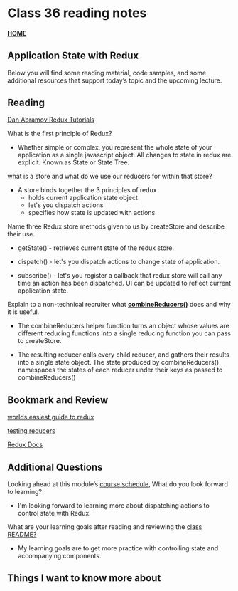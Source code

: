 # Class 36 reading notes

#### [HOME](https://cesarderio.github.io/reading-notes/)

## Application State with Redux

Below you will find some reading material, code samples, and some additional resources that support today’s topic and the upcoming lecture.

## Reading

[Dan Abramov Redux Tutorials](https://egghead.io/courses/getting-started-with-redux)

What is the first principle of Redux?

* Whether simple or complex, you represent the whole state of your application as a single javascript object. All changes to state in redux are explicit. Known as State or State Tree.

what is a store and what do we use our reducers for within that store?

* A store binds together the 3 principles of redux
  * holds current application state object
  * let's you dispatch actions
  * specifies how state is updated with actions

Name three Redux store methods given to us by createStore and describe their use.

* getState() - retrieves current state of the redux store.

* dispatch() - let's you dispatch actions to change state of application.

* subscribe() - let's you register a callback that redux store will call any time an action has been dispatched. UI can be updated to reflect current application state.

Explain to a non-technical recruiter what [**combineReducers()**](https://redux.js.org/api/combinereducers) does and why it is useful.

* The combineReducers helper function turns an object whose values are different reducing functions into a single reducing function you can pass to createStore.

* The resulting reducer calls every child reducer, and gathers their results into a single state object. The state produced by combineReducers() namespaces the states of each reducer under their keys as passed to combineReducers()

## Bookmark and Review

[worlds easiest guide to redux](https://medium.freecodecamp.org/understanding-redux-the-worlds-easiest-guide-to-beginning-redux-c695f45546f6)

[testing reducers](https://medium.com/@netxm/testing-redux-reducers-with-jest-6653abbfe3e1)

[Redux Docs](https://redux.js.org/)

## Additional Questions

Looking ahead at this module’s [course schedule](https://codefellows.github.io/code-401-javascript-guide/curriculum/#module-8), What do you look forward to learning?

* I'm looking forward to learning more about dispatching actions to control state with Redux.

What are your learning goals after reading and reviewing the [class README?](https://codefellows.github.io/code-401-javascript-guide/curriculum/class-36/)

* My learning goals are to get more practice with controlling state and accompanying components.

## Things I want to know more about
